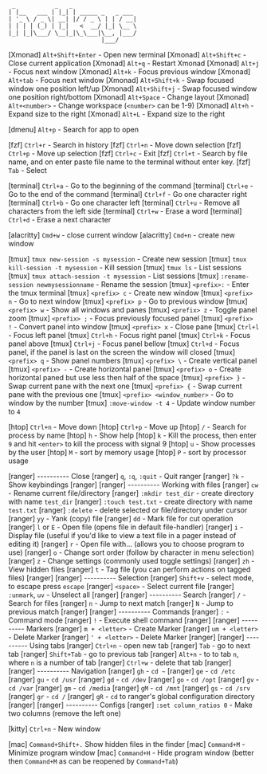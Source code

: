 ```
 _           _   _
| |__   ___ | |_| | _____ _   _ ___
| '_ \ / _ \| __| |/ / _ \ | | / __|
| | | | (_) | |_|   <  __/ |_| \__ \
|_| |_|\___/ \__|_|\_\___|\__, |___/
                          |___/
```

[Xmonad] `Alt+Shift+Enter` - Open new terminal
[Xmonad] `Alt+Shift+c` - Close current application
[Xmonad] `Alt+q` - Restart Xmonad
[Xmonad] `Alt+j` - Focus next window
[Xmonad] `Alt+k` - Focus previous window
[Xmonad] `Alt+tab` - Focus next window
[Xmonad] `Alt+Shift+k` - Swap focused window one position left/up
[Xmonad] `Alt+Shift+j` - Swap focused window one position right/bottom
[Xmonad] `Alt+Space` - Change layout
[Xmonad] `Alt+<number>` - Change workspace (`<number>` can be 1-9)
[Xmonad] `Alt+h` - Expand size to the right
[Xmonad] `Alt+L` - Expand size to the right

[dmenu] `Alt+p` - Search for app to open

[fzf] `Ctrl+r` - Search in history
[fzf] `Ctrl+n` - Move down selection
[fzf] `Ctrl+p` - Move up selection
[fzf] `Ctrl+c` - Exit
[fzf] `Ctrl+t` - Search by file name, and on enter paste file name to the terminal without enter key.
[fzf] `Tab` - Select

[terminal] `Ctrl+a` - Go to the beginning of the command
[terminal] `Ctrl+e` - Go to the end of the command
[terminal] `Ctrl+f` - Go one character right
[terminal] `Ctrl+b` - Go one character left
[terminal] `Ctrl+u` - Remove all characters from the left side
[terminal] `Ctrl+w` - Erase a word
[terminal] `Ctrl+d` - Erase a next character

[alacritty] `Cmd+w` - close current window
[alacritty] `Cmd+n` - create new window


[tmux] `tmux new-session -s mysession` - Create new session
[tmux] `tmux kill-session -t mysession` - Kill session
[tmux] `tmux ls` - List sessions
[tmux] `tmux attach-session -t mysession` - List sessions
[tmux] `:rename-session newmysessionname` - Rename the session
[tmux] `<prefix>:` - Enter the tmux terminal
[tmux] `<prefix> c` - Create new window
[tmux] `<prefix> n` - Go to next window
[tmux] `<prefix> p` - Go to previous window
[tmux] `<prefix> w` - Show all windows and panes
[tmux] `<prefix> z` - Toggle panel zoom
[tmux] `<prefix> ;` - Focus previously focused panel
[tmux] `<prefix> !` - Convert panel into window
[tmux] `<prefix> x` - Close pane
[tmux] `Ctrl+l` - Focus left panel
[tmux] `Ctrl+h` - Focus right panel
[tmux] `Ctrl+k` - Focus panel above
[tmux] `Ctrl+j` - Focus panel bellow
[tmux] `Ctrl+d` - Focus panel, if the panel is last on the screen the window will closed
[tmux] `<prefix> q` - Show panel numbers
[tmux] `<prefix> \` - Create vertical panel
[tmux] `<prefix> -` - Create horizontal panel
[tmux] `<prefix> o` - Create horizontal paned but use less then half of the space
[tmux] `<prefix> }` - Swap current pane with the next one
[tmux] `<prefix> {` - Swap current pane with the previous one
[tmux] `<prefix> <window_number>` - Go to window by the number
[tmux] `:move-window -t 4` - Update window number to `4`

[htop] `Ctrl+n` - Move down
[htop] `Ctrl+p` - Move up
[htop] `/` - Search for process by name
[htop] `h` - Show help
[htop] `k` - Kill the process, then enter `9` and hit `<enter>` to kill the process with signal 9
[htop] `u` - Show processes by the user
[htop] `M` - sort by memory usage 
[htop] `P` - sort by processor usage

[ranger] ---------- Close
[ranger] `q`, `:q`, `:quit` - Quit ranger
[ranger] `?k` - Show keybindings
[ranger]
[ranger] ---------- Working with files
[ranger] `cw` - Rename current file/directory
[ranger] `:mkdir test_dir` - create directory with name `test_dir`
[ranger] `:touch test.txt` - create directory with name `test.txt`
[ranger] `:delete` - delete selected or file/directory under cursor
[ranger] `yy` - Yank (copy) file
[ranger] `dd` - Mark file for cut operation
[ranger] `l` or `E` - Open file (opens file in default file-handler)
[ranger] `i` - Display file (useful if you'd like to view a text file in a pager instead of editing it)
[ranger] `r` - Open file with… (allows you to choose program to use)
[ranger] `o` - Change sort order (follow by character in menu selection)
[ranger] `z` - Change settings (commonly used toggle settings)
[ranger] `zh` - View hidden files
[ranger] `t` - Tag file (you can perform actions on tagged files)
[ranger] 
[ranger] ---------- Selection
[ranger] `Shift+v` - select mode, to escape press `escape`
[ranger] `<space>` - Select current file
[ranger] `:unmark`, `uv` - Unselect all
[ranger]
[ranger] ---------- Search
[ranger] `/` - Search for files
[ranger] `n` - Jump to next match
[ranger] `N` - Jump to previous match
[ranger]
[ranger] ---------- Commands
[ranger] `:` - Command mode 
[ranger] `!` - Execute shell command
[ranger]
[ranger] ---------- Markers
[ranger] `m + <letter>` - Create Marker
[ranger] `um + <letter>` - Delete Marker
[ranger] `' + <letter>` - Delete Marker
[ranger]
[ranger] ---------- Using tabs
[ranger] `Ctrl+n` - open new tab
[ranger] `Tab` - go to next tab
[ranger] `Shift+Tab` - go to previous tab
[ranger] `Alt+n` - to to tab `n`, where `n` is a number of tab
[ranger] `Ctrl+w` - delete that tab
[ranger]
[ranger] ---------- Navigation
[ranger] `gh` - `cd ~`
[ranger] `ge` - `cd /etc`
[ranger] `gu` - `cd /usr`
[ranger] `gd` - `cd /dev`
[ranger] `go` - `cd /opt`
[ranger] `gv` - `cd /var`
[ranger] `gm` - `cd /media`
[ranger] `gM` - `cd /mnt`
[ranger] `gs` - `cd /srv`
[ranger] `gr` - `cd /`
[ranger] `gR` - `cd` to ranger's global configuration directory
[ranger]
[ranger] ---------- Configs
[ranger] `:set column_ratios 0` - Make two columns (remove the left one)

[kitty] `Ctrl+n` - New window

[mac] `Command+Shift+.` Show hidden files in the finder
[mac] `Command+M` - Minimize program window
[mac] `Command+H` - Hide program window (better then `Command+M` as can be reopened by `Command+Tab`)
